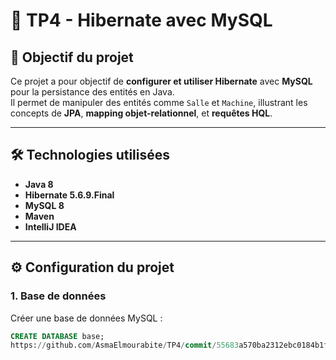 # 🧩 TP4 - Hibernate avec MySQL

## 🎯 Objectif du projet
Ce projet a pour objectif de **configurer et utiliser Hibernate** avec **MySQL** pour la persistance des entités en Java.  
Il permet de manipuler des entités comme `Salle` et `Machine`, illustrant les concepts de **JPA**, **mapping objet-relationnel**, et **requêtes HQL**.

---

## 🛠️ Technologies utilisées
- **Java 8**
- **Hibernate 5.6.9.Final**
- **MySQL 8**
- **Maven**
- **IntelliJ IDEA**

---

## ⚙️ Configuration du projet

### 1. Base de données
Créer une base de données MySQL :
```sql
CREATE DATABASE base;
https://github.com/AsmaElmourabite/TP4/commit/55683a570ba2312ebc0184b1fbc3274f164dce95#diff-1cb58cab96f8acae0a70327bdb87bb73946b44c9112718633069e9e3d2c17fca
